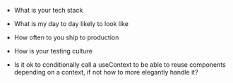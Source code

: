 - What is your tech stack
- What is my day to day likely to look like
- How often to you ship to production
- How is your testing culture

- Is it ok to conditionally call a useContext to be able to reuse components depending on a context, if not how to more elegantly handle it?